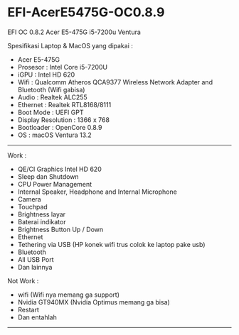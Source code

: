 # EFI-AcerE5475G-OC0.8.9
EFI OC 0.8.2 Acer E5-475G i5-7200u Ventura 

Spesifikasi Laptop & MacOS yang dipakai :
- Acer E5-475G
- Prosesor : Intel Core i5-7200U
- iGPU : Intel HD 620
- Wifi : Qualcomm Atheros QCA9377 Wireless Network Adapter and Bluetooth (Wifi gabisa)
- Audio : Realtek ALC255
- Ethernet : Realtek RTL8168/8111
- Boot Mode : UEFI GPT
- Display Resolution : 1366 x 768
- Bootloader : OpenCore 0.8.9
- OS : macOS Ventura 13.2 

---------------------------------------------------------------------

Work :
- QE/CI Graphics Intel HD 620
- Sleep dan Shutdown
- CPU Power Management
- Internal Speaker, Headphone and Internal Microphone
- Camera
- Touchpad
- Brightness layar
- Baterai indikator
- Brightness Button Up / Down
- Ethernet
- Tethering via USB (HP konek wifi trus colok ke laptop pake usb)
- Bluetooth
- All USB Port
- Dan lainnya

Not Work :
- wifi (Wifi nya memang ga support)
- Nvidia GT940MX (Nvidia Optimus memang ga bisa)
- Restart
- Dan entahlah
----------------------------------------------------------------------


